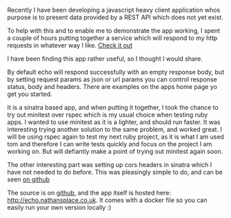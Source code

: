 Recently I have been developing a javascript heavy client application whos
purpose is to present data provided by a REST API which does not yet exist.

To help with this and to enable me to demonstrate the app working, I spent a
couple of hours putting together a service which will respond to my http
requests in whatever way I like. [Check it out](http://echo.nathansplace.co.uk)

I have been finding this app rather useful, so I thought I would share.

By default echo will respond successfully with an empty response body, but by
setting request params as json or url params you can control response status,
body and headers. There are examples on the apps home page yo get you started.

It is a sinatra based app, and when putting it together, I took the chance to
try out minitest over rspec which is my usual choice when testing ruby apps.
I wanted to use minitest as it is a lighter, and should run faster. It was
interesting trying another solution to the same problem, and worked great.
I will be using rspec again to test my next ruby project, as it is what I am
used tom and therefore I can write tests quickly and focus on the project I am
working on. But will defiantly make a point of trying out minitest again soon.

The other interesting part was setting up cors headers in sinatra which I have
not needed to do before. This was pleasingly simple to do, and can be seen [on github](https://github.com/nathamanath/echo/blob/master/app.rb)

The source is on [github](https://nathamanath.github.com/echo), and the app
itself is hosted here: http://echo.nathansplace.co.uk. It comes with a docker
file so you can easily run your own version locally :)


